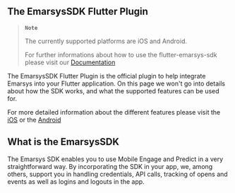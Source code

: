 ## The EmarsysSDK Flutter Plugin
> __`Note`__
>
> The currently supported platforms are iOS and Android.
> 
> For further informations about how to use the flutter-emarsys-sdk please visit our [Documentation](https://github.com/emartech/flutter-emarsys-sdk/wiki)

The EmarsysSDK Flutter Plugin is the official plugin to help integrate Emarsys into your Flutter application. 
On this page we won't go into details about how the SDK works, and what the supported features can be used for.

For more detailed information about the different features please visit the [iOS](https://github.com/emartech/ios-emarsys-sdk/wiki) or the [Android](https://github.com/emartech/android-emarsys-sdk/wiki)

## What is the EmarsysSDK
The Emarsys SDK enables you to use Mobile Engage and Predict in a very straightforward way. By incorporating the SDK in your app, we, among others, support you in handling credentials, API calls, tracking of opens and events as well as logins and logouts in the app.
